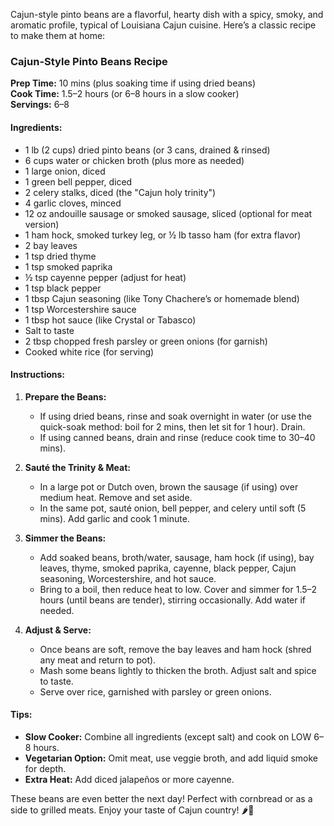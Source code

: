 Cajun-style pinto beans are a flavorful, hearty dish with a spicy, smoky, and aromatic profile, typical of Louisiana Cajun cuisine. Here’s a classic recipe to make them at home:

### **Cajun-Style Pinto Beans Recipe**  
**Prep Time:** 10 mins (plus soaking time if using dried beans)  
**Cook Time:** 1.5–2 hours (or 6–8 hours in a slow cooker)  
**Servings:** 6–8  

#### **Ingredients:**  
- 1 lb (2 cups) dried pinto beans (or 3 cans, drained & rinsed)  
- 6 cups water or chicken broth (plus more as needed)  
- 1 large onion, diced  
- 1 green bell pepper, diced  
- 2 celery stalks, diced (the "Cajun holy trinity")  
- 4 garlic cloves, minced  
- 12 oz andouille sausage or smoked sausage, sliced (optional for meat version)  
- 1 ham hock, smoked turkey leg, or ½ lb tasso ham (for extra flavor)  
- 2 bay leaves  
- 1 tsp dried thyme  
- 1 tsp smoked paprika  
- ½ tsp cayenne pepper (adjust for heat)  
- 1 tsp black pepper  
- 1 tbsp Cajun seasoning (like Tony Chachere’s or homemade blend)  
- 1 tsp Worcestershire sauce  
- 1 tbsp hot sauce (like Crystal or Tabasco)  
- Salt to taste  
- 2 tbsp chopped fresh parsley or green onions (for garnish)  
- Cooked white rice (for serving)  

#### **Instructions:**  
1. **Prepare the Beans:**  
   - If using dried beans, rinse and soak overnight in water (or use the quick-soak method: boil for 2 mins, then let sit for 1 hour). Drain.  
   - If using canned beans, drain and rinse (reduce cook time to 30–40 mins).  

2. **Sauté the Trinity & Meat:**  
   - In a large pot or Dutch oven, brown the sausage (if using) over medium heat. Remove and set aside.  
   - In the same pot, sauté onion, bell pepper, and celery until soft (5 mins). Add garlic and cook 1 minute.  

3. **Simmer the Beans:**  
   - Add soaked beans, broth/water, sausage, ham hock (if using), bay leaves, thyme, smoked paprika, cayenne, black pepper, Cajun seasoning, Worcestershire, and hot sauce.  
   - Bring to a boil, then reduce heat to low. Cover and simmer for 1.5–2 hours (until beans are tender), stirring occasionally. Add water if needed.  

4. **Adjust & Serve:**  
   - Once beans are soft, remove the bay leaves and ham hock (shred any meat and return to pot).  
   - Mash some beans lightly to thicken the broth. Adjust salt and spice to taste.  
   - Serve over rice, garnished with parsley or green onions.  

#### **Tips:**  
- **Slow Cooker:** Combine all ingredients (except salt) and cook on LOW 6–8 hours.  
- **Vegetarian Option:** Omit meat, use veggie broth, and add liquid smoke for depth.  
- **Extra Heat:** Add diced jalapeños or more cayenne.  

These beans are even better the next day! Perfect with cornbread or as a side to grilled meats. Enjoy your taste of Cajun country! 🌶️🍚